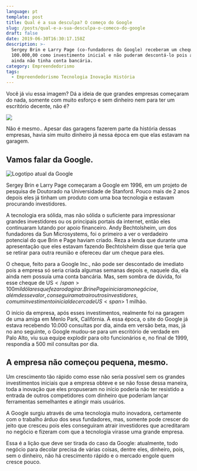 ```yaml
---
language: pt
template: post
title: Qual é a sua desculpa? O começo do Google
slug: /posts/qual-e-a-sua-desculpa-o-comeco-do-google
draft: false
date: 2019-06-30T16:30:17.158Z
description: >-
  Sergey Brin e Larry Page (co-fundadores do Google) receberam um cheque de US$
  100.000,00 como investimento inicial e não puderam descontá-lo pois a empresa
  ainda não tinha conta bancária.
category: Empreendedorismo
tags:
  - Empreendedorismo Tecnologia Inovação História
---
```

Você já viu essa imagem? Dá a ideia de que grandes empresas começaram do nada, somente com muito esforço e sem dinheiro nem para ter um escritório decente, não é? 

![](/media/apple-google-amazon-grandesnegocios-comecaram-pequenos-harley-disney-mattel-grandes-17171106.png)

Não é mesmo.. Apesar das garagens fazerem parte da história dessas empresas, havia sim muito dinheiro já nessa época em que elas estavam na garagem. 

## Vamos falar da Google.

![Logotipo atual da Google](/media/google2.0.0.jpg)

Sergey Brin e Larry Page começaram a Google em 1996, em um projeto de pesquisa de Doutorado na Universidade de Stanford. Pouco mais de 2 anos depois eles já tinham um produto com uma boa tecnologia e estavam procurando investidores.

A tecnologia era sólida, mas não sólida o suficiente para impressionar grandes investidores ou os principais portais da internet, então eles continuaram lutando por apoio financeiro.  Andy Bechtolsheim, um dos fundadores da Sun Microsystems, foi o primeiro a ver o verdadeiro potencial do que Brin e Page haviam criado. Reza a lenda que durante uma apresentação que eles estavam fazendo Bechtolsheim disse que teria que se retirar para outra reunião e ofereceu dar um cheque para eles.

O cheque, feito para a Google Inc., não pode ser descontado de imediato pois a empresa só seria criada algumas semanas depois e, naquele dia, ela ainda nem possuía uma conta bancária. Mas, sem sombra de dúvida, foi esse cheque de US<span>$</span> 100 mil dólares que fez a roda girar. Brin e Page iniciaram o negócio e, além desse valor, conseguiram atrair outros investidores, com um investimento inicial de cerca de US<span>$</span> 1 milhão.

O início da empresa, após esses investimentos, realmente foi na garagem de uma amiga em Menlo Park, Califórnia. À essa época, o site do Google já estava recebendo 10.000 consultas por dia, ainda em versão beta, mas, já no ano seguinte, o Google mudou-se para um escritório de verdade em Palo Alto, viu sua equipe explodir para oito funcionários e, no final de 1999, respondia a 500 mil consultas por dia.

## A empresa não começou pequena, mesmo.

Um crescimento tão rápido como esse não seria possível sem os grandes investimentos iniciais que a empresa obteve e se não fosse dessa maneira, toda a inovação que eles propuseram no início poderia não ter resistido a entrada de outros competidores com dinheiro que poderiam lançar ferramentas semelhantes e atingir mais usuários.

A Google surgiu através de uma tecnologia muito inovadora, certamente com o trabalho árduo dos seus fundadores, mas, somente pode crescer do jeito que cresceu pois eles conseguiram atrair investidores que acreditaram no negócio e fizeram com que a tecnologia virasse uma grande empresa.

Essa é a lição que deve ser tirada do caso da Google: atualmente, todo negócio para decolar precisa de várias coisas, dentre eles, dinheiro, pois, sem o dinheiro, não há crescimento rápido e o mercado engole quem cresce pouco.

